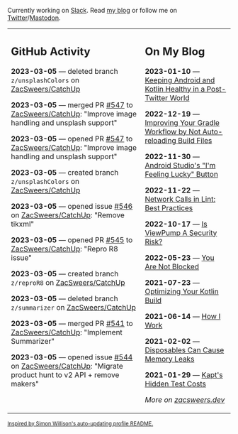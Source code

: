 Currently working on [Slack](https://slack.com/). Read [my blog](https://zacsweers.dev/) or follow me on [Twitter](https://twitter.com/ZacSweers)/[Mastodon](https://hachyderm.io/@ZacSweers).

<table><tr><td valign="top" width="60%">

## GitHub Activity
<!-- githubActivity starts -->
**2023-03-05** — deleted branch `z/unsplashColors` on [ZacSweers/CatchUp](https://github.com/ZacSweers/CatchUp)

**2023-03-05** — merged PR [#547](https://github.com/ZacSweers/CatchUp/pull/547) to [ZacSweers/CatchUp](https://github.com/ZacSweers/CatchUp): "Improve image handling and unsplash support"

**2023-03-05** — opened PR [#547](https://github.com/ZacSweers/CatchUp/pull/547) to [ZacSweers/CatchUp](https://github.com/ZacSweers/CatchUp): "Improve image handling and unsplash support"

**2023-03-05** — created branch `z/unsplashColors` on [ZacSweers/CatchUp](https://github.com/ZacSweers/CatchUp)

**2023-03-05** — opened issue [#546](https://github.com/ZacSweers/CatchUp/issues/546) on [ZacSweers/CatchUp](https://github.com/ZacSweers/CatchUp): "Remove tikxml"

**2023-03-05** — opened PR [#545](https://github.com/ZacSweers/CatchUp/pull/545) to [ZacSweers/CatchUp](https://github.com/ZacSweers/CatchUp): "Repro R8 issue"

**2023-03-05** — created branch `z/reproR8` on [ZacSweers/CatchUp](https://github.com/ZacSweers/CatchUp)

**2023-03-05** — deleted branch `z/summarizer` on [ZacSweers/CatchUp](https://github.com/ZacSweers/CatchUp)

**2023-03-05** — merged PR [#541](https://github.com/ZacSweers/CatchUp/pull/541) to [ZacSweers/CatchUp](https://github.com/ZacSweers/CatchUp): "Implement Summarizer"

**2023-03-05** — opened issue [#544](https://github.com/ZacSweers/CatchUp/issues/544) on [ZacSweers/CatchUp](https://github.com/ZacSweers/CatchUp): "Migrate product hunt to v2 API + remove makers"
<!-- githubActivity ends -->
</td><td valign="top" width="40%">

## On My Blog
<!-- blog starts -->
**2023-01-10** — [Keeping Android and Kotlin Healthy in a Post-Twitter World](https://www.zacsweers.dev/keeping-android-healthy/)

**2022-12-19** — [Improving Your Gradle Workflow by Not Auto-reloading Build Files](https://www.zacsweers.dev/improving-your-workflow-by-not-auto-reloading-build-files/)

**2022-11-30** — [Android Studio's "I'm Feeling Lucky" Button](https://www.zacsweers.dev/android-studios-im-feeling-lucky-button/)

**2022-11-22** — [Network Calls in Lint: Best Practices](https://www.zacsweers.dev/network-calls-in-lint-best-practices/)

**2022-10-17** — [Is ViewPump A Security Risk?](https://www.zacsweers.dev/is-viewpump-a-security-risk/)

**2022-05-23** — [You Are Not Blocked](https://www.zacsweers.dev/you-are-not-blocked/)

**2021-07-23** — [Optimizing Your Kotlin Build](https://www.zacsweers.dev/optimizing-your-kotlin-build/)

**2021-06-14** — [How I Work](https://www.zacsweers.dev/how-i-work/)

**2021-02-02** — [Disposables Can Cause Memory Leaks](https://www.zacsweers.dev/disposables-can-cause-memory-leaks/)

**2021-01-29** — [Kapt's Hidden Test Costs](https://www.zacsweers.dev/kapts-hidden-test-costs/)
<!-- blog ends -->
_More on [zacsweers.dev](https://zacsweers.dev/)_
</td></tr></table>

<sub><a href="https://simonwillison.net/2020/Jul/10/self-updating-profile-readme/">Inspired by Simon Willison's auto-updating profile README.</a></sub>